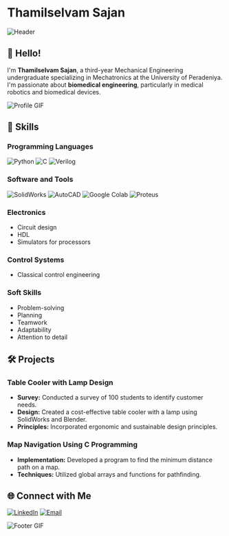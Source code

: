 # Thamilselvam Sajan

![Header](https://yourimageurl.com/header_image.jpg) <!-- Replace with your header image URL -->

## 👋 Hello!

I'm **Thamilselvam Sajan**, a third-year Mechanical Engineering undergraduate specializing in Mechatronics at the University of Peradeniya. I'm passionate about **biomedical engineering**, particularly in medical robotics and biomedical devices.

![Profile GIF](https://yourgifurl.com/profile_gif.gif) <!-- Replace with your profile GIF URL -->

## 🔧 Skills

### Programming Languages
![Python](https://img.shields.io/badge/Python-3776AB?style=for-the-badge&logo=python&logoColor=white)
![C](https://img.shields.io/badge/C-00599C?style=for-the-badge&logo=c&logoColor=white)
![Verilog](https://img.shields.io/badge/Verilog-555555?style=for-the-badge&logo=verilog&logoColor=white)

### Software and Tools
![SolidWorks](https://img.shields.io/badge/SolidWorks-FF0000?style=for-the-badge&logo=solidworks&logoColor=white)
![AutoCAD](https://img.shields.io/badge/AutoCAD-EE3124?style=for-the-badge&logo=autodesk&logoColor=white)
![Google Colab](https://img.shields.io/badge/Google%20Colab-F9AB00?style=for-the-badge&logo=googlecolab&logoColor=white)
![Proteus](https://img.shields.io/badge/Proteus-007ACC?style=for-the-badge&logo=proteus&logoColor=white)

### Electronics
- Circuit design
- HDL
- Simulators for processors

### Control Systems
- Classical control engineering

### Soft Skills
- Problem-solving
- Planning
- Teamwork
- Adaptability
- Attention to detail

## 🛠️ Projects

### Table Cooler with Lamp Design
- **Survey:** Conducted a survey of 100 students to identify customer needs.
- **Design:** Created a cost-effective table cooler with a lamp using SolidWorks and Blender.
- **Principles:** Incorporated ergonomic and sustainable design principles.

### Map Navigation Using C Programming
- **Implementation:** Developed a program to find the minimum distance path on a map.
- **Techniques:** Utilized global arrays and functions for pathfinding.

## 🌐 Connect with Me

[![LinkedIn](https://img.shields.io/badge/LinkedIn-0077B5?style=for-the-badge&logo=linkedin&logoColor=white)](https://www.linkedin.com/in/ThamilselvamSajan)
[![Email](https://img.shields.io/badge/Email-D14836?style=for-the-badge&logo=gmail&logoColor=white)](mailto:sajanthamilselvam@gmail.com)

![Footer GIF](https://yourgifurl.com/footer_gif.gif) <!-- Replace with your footer GIF URL -->

